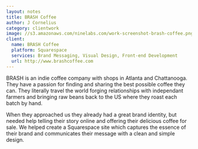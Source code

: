 ```yaml
---
layout: notes
title: BRASH Coffee
author: J Cornelius
category: clientwork
image: //s3.amazonaws.com/ninelabs.com/work-screenshot-brash-coffee.png
client:
  name: BRASH Coffee
  platform: Squarespace
  services: Brand Messaging, Visual Design, Front-end Development
  url: http://www.brashcoffee.com
---
```

BRASH is an indie coffee company with shops in Atlanta and Chattanooga. They have a passion for finding and sharing the best possible coffee they can. They literally travel the world forging relationships with independant farmers and bringing raw beans back to the US where they roast each batch by hand.

When they approached us they already had a great brand identity, but needed help telling their story online and offering their delicious coffee for sale. We helped create a Squarespace site which captures the essence of their brand and communicates their message with a clean and simple design.